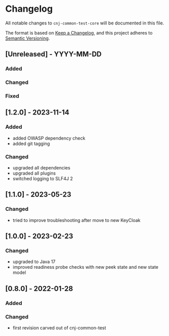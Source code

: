 # Changelog
All notable changes to `cnj-common-test-core` will be documented in this file.

The format is based on [Keep a Changelog](https://keepachangelog.com/en/1.0.0/),
and this project adheres to [Semantic Versioning](https://semver.org/spec/v2.0.0.html).

## [Unreleased] - YYYY-MM-DD
### Added
### Changed
### Fixed

## [1.2.0] - 2023-11-14
### Added
- added OWASP dependency check
- added git tagging
### Changed
- upgraded all dependencies
- upgraded all plugins
- switched logging to SLF4J 2

## [1.1.0] - 2023-05-23
### Changed
- tried to improve troubleshooting after move to new KeyCloak

## [1.0.0] - 2023-02-23
### Changed
- upgraded to Java 17
- improved readiness probe checks with new peek state and new state model

## [0.8.0] - 2022-01-28
### Added
### Changed
- first revision carved out of cnj-common-test
